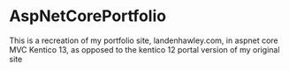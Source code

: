 ﻿# AspNetCorePortfolio
This is a recreation of my portfolio site, landenhawley.com, in aspnet core MVC Kentico 13, as opposed to the kentico 12 portal version of my original site
